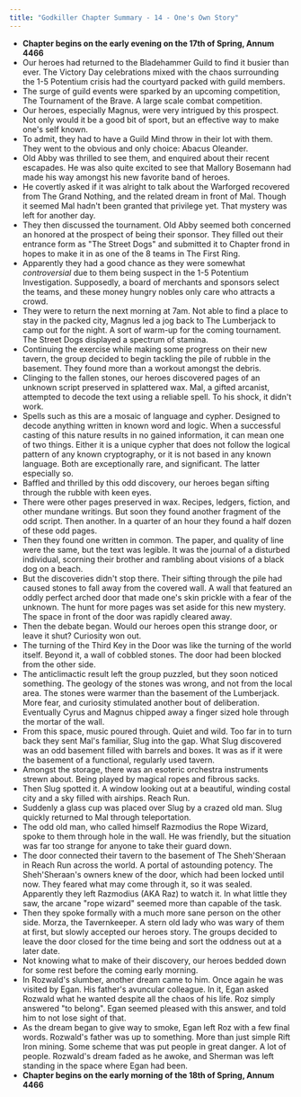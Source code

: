 ```yaml
---
title: "Godkiller Chapter Summary - 14 - One's Own Story"
---
```

- **Chapter begins on the early evening on the 17th of Spring, Annum 4466**
- Our heroes had returned to the Bladehammer Guild to find it busier than ever. The Victory Day celebrations mixed with the chaos surrounding the 1-5 Potentium crisis had the courtyard packed with guild members.
- The surge of guild events were sparked by an upcoming competition, The Tournament of the Brave. A large scale combat competition.
- Our heroes, especially Magnus, were very intrigued by this prospect. Not only would it be a good bit of sport, but an effective way to make one's self known.
- To admit, they had to have a Guild Mind throw in their lot with them. They went to the obvious and only choice: Abacus Oleander.
- Old Abby was thrilled to see them, and enquired about their recent escapades. He was also quite excited to see that Mallory Bosemann had made his way amongst his new favorite band of heroes.
- He covertly asked if it was alright to talk about the Warforged recovered from The Grand Nothing, and the related dream in front of Mal. Though it seemed Mal hadn't been granted that privilege yet. That mystery was left for another day.
- They then discussed the tournament. Old Abby seemed both concerned an honored at the prospect of being their sponsor. They filled out their entrance form as "The Street Dogs" and submitted it to Chapter frond in hopes to make it in as one of the 8 teams in The First Ring.
- Apparently they had a good chance as they were somewhat *controversial* due to them being suspect in the 1-5 Potentium Investigation. Supposedly, a board of merchants and sponsors select the teams, and these money hungry nobles only care who attracts a crowd.
- They were to return the next morning at 7am. Not able to find a place to stay in the packed city, Magnus led a jog back to The Lumberjack to camp out for the night. A sort of warm-up for the coming tournament. The Street Dogs displayed a spectrum of stamina.
- Continuing the exercise while making some progress on their new tavern, the group decided to begin tackling the pile of rubble in the basement. They found more than a workout amongst the debris.
- Clinging to the fallen stones, our heroes discovered pages of an unknown script preserved in splattered wax. Mal, a gifted arcanist, attempted to decode the text using a reliable spell. To his shock, it didn't work.
- Spells such as this are a mosaic of language and cypher. Designed to decode anything written in known word and logic. When a successful casting of this nature results in no gained information, it can mean one of two things. Either it is a unique cypher that does not follow the logical pattern of any known cryptography, or it is not based in any known language. Both are exceptionally rare, and significant. The latter especially so.
- Baffled and thrilled by this odd discovery, our heroes began sifting through the rubble with keen eyes.
- There were other pages preserved in wax. Recipes, ledgers, fiction, and other mundane writings. But soon they found another fragment of the odd script. Then another. In a quarter of an hour they found a half dozen of these odd pages.
- Then they found one written in common. The paper, and quality of line were the same, but the text was legible. It was the journal of a disturbed individual, scorning their brother and rambling about visions of a black dog on a beach.
- But the discoveries didn't stop there. Their sifting through the pile had caused stones to fall away from the covered wall. A wall that featured an oddly perfect arched door that made one's skin prickle with a fear of the unknown. The hunt for more pages was set aside for this new mystery. The space in front of the door was rapidly cleared away. 
- Then the debate began. Would our heroes open this strange door, or leave it shut? Curiosity won out.
- The turning of the Third Key in the Door was like the turning of the world itself. Beyond it, a wall of cobbled stones. The door had been blocked from the other side.
- The anticlimactic result left the group puzzled, but they soon noticed something. The geology of the stones was wrong, and not from the local area. The stones were warmer than the basement of the Lumberjack. More  fear, and curiosity stimulated another bout of deliberation. Eventually Cyrus and Magnus chipped away a finger sized hole through the mortar of the wall.
- From this space, music poured through. Quiet and wild. Too far in to turn back they sent Mal's familiar, Slug into the gap. What Slug discovered was an odd basement filled with barrels and boxes. It was as if it were the basement of a functional, regularly used tavern.
- Amongst the storage, there was an esoteric orchestra instruments strewn about. Being played by magical ropes and fibrous sacks.
- Then Slug spotted it. A window looking out at a beautiful, winding costal city and a sky filled with airships. Reach Run.
- Suddenly a glass cup was placed over Slug by a crazed old man. Slug quickly returned to Mal through teleportation.
- The odd old man, who called himself Razmodius the Rope Wizard, spoke to them through hole in the wall. He was friendly, but the situation was far too strange for anyone to take their guard down.
- The door connected their tavern to the basement of The Sheh'Sheraan in Reach Run across the world. A portal of astounding potency. The Sheh'Sheraan's owners knew of the door, which had been locked until now. They feared what may come through it, so it was sealed. Apparently they left Razmodius (AKA Raz) to watch it. In what little they saw, the arcane "rope wizard" seemed more than capable of the task.
- Then they spoke formally with a much more sane person on the other side. Morza, the Tavernkeeper. A stern old lady who was wary of them at first, but slowly accepted our heroes story. The groups decided to leave the door closed for the time being and sort the oddness out at a later date.
- Not knowing what to make of their discovery, our heroes bedded down for some rest before the coming early morning.
- In Rozwald's slumber, another dream came to him. Once again he was visited by Egan. His father's avuncular colleague. In it, Egan asked Rozwald what he wanted despite all the chaos of his life. Roz simply answered "to belong". Egan seemed pleased with this answer, and told him to not lose sight of that.
- As the dream began to give way to smoke, Egan left Roz with a few final words. Rozwald's father was up to something. More than just simple Rift Iron mining. Some scheme that was put people in great danger. A lot of people. Rozwald's dream faded as he awoke, and Sherman was left standing in the space where Egan had been.
- **Chapter begins on the early morning of the 18th of Spring, Annum 4466**